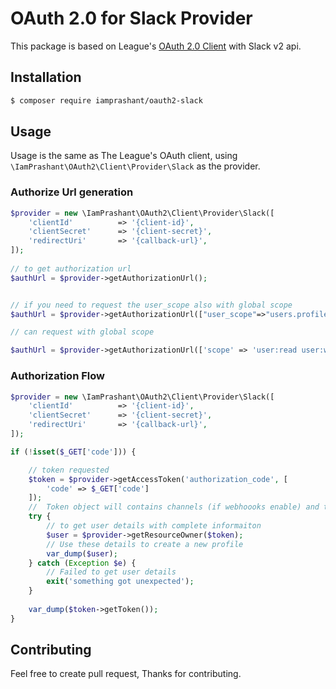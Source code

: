 # OAuth 2.0 for Slack Provider

This package is based on League's [OAuth 2.0 Client](https://github.com/thephpleague/oauth2-client) with Slack v2 api.

## Installation

```bash
$ composer require iamprashant/oauth2-slack
```
## Usage

Usage is the same as The League's OAuth client, using `\IamPrashant\OAuth2\Client\Provider\Slack` as the provider.

### Authorize Url generation
```php
$provider = new \IamPrashant\OAuth2\Client\Provider\Slack([
    'clientId'          => '{client-id}',
    'clientSecret'      => '{client-secret}',
    'redirectUri'       => '{callback-url}',
]);
 
// to get authorization url
$authUrl = $provider->getAuthorizationUrl();


// if you need to request the user_scope also with global scope
$authUrl = $provider->getAuthorizationUrl(["user_scope"=>"users.profile:read,users:read.email,users:read,im:history"]);

// can request with global scope

$authUrl = $provider->getAuthorizationUrl(['scope' => 'user:read user:write file:write', "user_scope"=>"users.profile:read,users:read.email,users:read,im:history"]);


```

### Authorization Flow
```php
$provider = new \IamPrashant\OAuth2\Client\Provider\Slack([
    'clientId'          => '{client-id}',
    'clientSecret'      => '{client-secret}',
    'redirectUri'       => '{callback-url}',
]);

if (!isset($_GET['code'])) {

    // token requested
    $token = $provider->getAccessToken('authorization_code', [
        'code' => $_GET['code']
    ]);
    //  Token object will contains channels (if webhoooks enable) and team 
    try {
        // to get user details with complete informaiton
        $user = $provider->getResourceOwner($token);
        // Use these details to create a new profile
        var_dump($user);
    } catch (Exception $e) {
        // Failed to get user details
        exit('something got unexpected');
    }
 
    var_dump($token->getToken());
}
```

## Contributing

Feel free to create pull request, Thanks for contributing.
